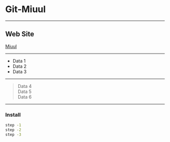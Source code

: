# Git-Miuul

---

## Web Site
[Miuul](https://miuul.com)

---

- Data 1
- Data 2
- Data 3

---

> Data 4 <br/>
> Data 5 <br/>
> Data 6 <br/>

---


### Install
```sh
step -1
step -2
step -3
```
